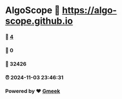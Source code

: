 # AlgoScope :link: https://algo-scope.github.io 
### :page_facing_up: [4](https://algo-scope.github.io/tag.html) 
### :speech_balloon: 0 
### :hibiscus: 32426 
### :alarm_clock: 2024-11-03 23:46:31 
### Powered by :heart: [Gmeek](https://github.com/Meekdai/Gmeek)
